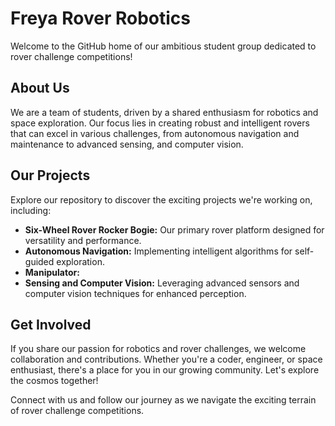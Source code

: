 # Freya Rover Robotics

Welcome to the GitHub home of our ambitious student group dedicated to rover challenge competitions!

## About Us
We are a team of students, driven by a shared enthusiasm for robotics and space exploration. Our focus lies in creating robust and intelligent rovers that can excel in various challenges, from autonomous navigation and maintenance to advanced sensing, and computer vision.

## Our Projects
Explore our repository to discover the exciting projects we're working on, including:

- **Six-Wheel Rover Rocker Bogie:** Our primary rover platform designed for versatility and performance.
- **Autonomous Navigation:** Implementing intelligent algorithms for self-guided exploration.
- **Manipulator:** 
- **Sensing and Computer Vision:** Leveraging advanced sensors and computer vision techniques for enhanced perception.

## Get Involved
If you share our passion for robotics and rover challenges, we welcome collaboration and contributions. Whether you're a coder, engineer, or space enthusiast, there's a place for you in our growing community. Let's explore the cosmos together!

Connect with us and follow our journey as we navigate the exciting terrain of rover challenge competitions.
